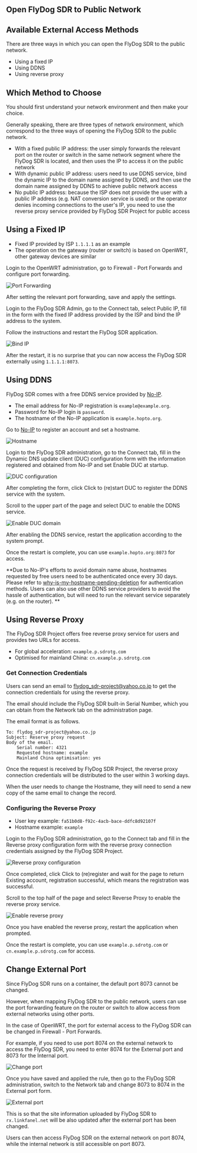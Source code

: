 ## Open FlyDog SDR to Public Network

## Available External Access Methods

There are three ways in which you can open the FlyDog SDR to the public network.

 - Using a fixed IP
 - Using DDNS
 - Using reverse proxy

## Which Method to Choose

You should first understand your network environment and then make your choice.

Generally speaking, there are three types of network environment, which correspond to the three ways of opening the FlyDog SDR to the public network.

 - With a fixed public IP address: the user simply forwards the relevant port on the router or switch in the same network segment where the FlyDog SDR is located, and then uses the IP to access it on the public network
 - With dynamic public IP address: users need to use DDNS service, bind the dynamic IP to the domain name assigned by DDNS, and then use the domain name assigned by DDNS to achieve public network access
 - No public IP address: because the ISP does not provide the user with a public IP address (e.g. NAT conversion service is used) or the operator denies incoming connections to the user's IP, you need to use the reverse proxy service provided by FlyDog SDR Project for public access

## Using a Fixed IP

 - Fixed IP provided by ISP `1.1.1.1` as an example
 - The operation on the gateway (router or switch) is based on OpenWRT, other gateway devices are similar

Login to the OpenWRT administration, go to Firewall - Port Forwards and configure port forwarding.

![Port Forwarding](/manual/public_1.png "Port Forwarding")

After setting the relevant port forwarding, save and apply the settings.

Login to the FlyDog SDR Admin, go to the Connect tab, select Public IP, fill in the form with the fixed IP address provided by the ISP and bind the IP address to the system.

Follow the instructions and restart the FlyDog SDR application.

![Bind IP](/manual/public_2.png "Bind IP")

After the restart, it is no surprise that you can now access the FlyDog SDR externally using `1.1.1.1:8073`.

## Using DDNS

FlyDog SDR comes with a free DDNS service provided by [No-IP](https://www.noip.com/).

 - The email address for No-IP registration is `example@example.org`.
 - Password for No-IP login is `password`.
 - The hostname of the No-IP application is `example.hopto.org`.

Go to [No-IP](https://www.noip.com/) to register an account and set a hostname.

![Hostname](/manual/public_3.png "Hostname")

Login to the FlyDog SDR administration, go to the Connect tab, fill in the Dynamic DNS update client (DUC) configuration form with the information registered and obtained from No-IP and set Enable DUC at startup.

![DUC configuration](/manual/public_4.png "DUC configuration")

After completing the form, click Click to (re)start DUC to register the DDNS service with the system.

Scroll to the upper part of the page and select DUC to enable the DDNS service.

![Enable DUC domain](/manual/public_5.png "Enable DUC domain")

After enabling the DDNS service, restart the application according to the system prompt.

Once the restart is complete, you can use `example.hopto.org:8073` for access.

**Due to No-IP's efforts to avoid domain name abuse, hostnames requested by free users need to be authenticated once every 30 days. Please refer to [why-is-my-hostname-pending-deletion](https://www.noip.com/support/knowledgebase/why-is-my-hostname-pending-deletion/) for authentication methods. Users can also use other DDNS service providers to avoid the hassle of authentication, but will need to run the relevant service separately (e.g. on the router). **

## Using Reverse Proxy

The FlyDog SDR Project offers free reverse proxy service for users and provides two URLs for access.

 - For global acceleration: `example.p.sdrotg.com`
 - Optimised for mainland China: `cn.example.p.sdrotg.com`

### Get Connection Credentials

Users can send an email to [flydog_sdr-project@yahoo.co.jp](mailto:flydog_sdr-project@yahoo.co.jp) to get the connection credentials for using the reverse proxy.

The email should include the FlyDog SDR built-in Serial Number, which you can obtain from the Network tab on the administration page.

The email format is as follows.

```
To: flydog_sdr-project@yahoo.co.jp
Subject: Reserve proxy request
Body of the email.
    Serial number: 4321
    Requested hostname: example
    Mainland China optimisation: yes
```

Once the request is received by FlyDog SDR Project, the reverse proxy connection credentials will be distributed to the user within 3 working days.

When the user needs to change the Hostname, they will need to send a new copy of the same email to change the record.

### Configuring the Reverse Proxy

 - User key example: `fa51b0d8-f92c-4acb-bace-ddfc8d92107f`
 - Hostname example: `example`

Login to the FlyDog SDR administration, go to the Connect tab and fill in the Reverse proxy configuration form with the reverse proxy connection credentials assigned by the FlyDog SDR Project.

![Reverse proxy configuration](/manual/public_6.png "Reverse proxy configuration")

Once completed, click Click to (re)register and wait for the page to return Existing account, registration successful, which means the registration was successful.

Scroll to the top half of the page and select Reverse Proxy to enable the reverse proxy service.

![Enable reverse proxy](/manual/public_7.png "Enable reverse proxy")

Once you have enabled the reverse proxy, restart the application when prompted.

Once the restart is complete, you can use `example.p.sdrotg.com` or `cn.example.p.sdrotg.com` for access.

## Change External Port

Since FlyDog SDR runs on a container, the default port 8073 cannot be changed.

However, when mapping FlyDog SDR to the public network, users can use the port forwarding feature on the router or switch to allow access from external networks using other ports.

In the case of OpenWRT, the port for external access to the FlyDog SDR can be changed in Firewall - Port Forwards.

For example, if you need to use port 8074 on the external network to access the FlyDog SDR, you need to enter 8074 for the External port and 8073 for the Internal port.

![Change port](/manual/public_8.png "Change port")

Once you have saved and applied the rule, then go to the FlyDog SDR administration, switch to the Network tab and change 8073 to 8074 in the External port form.

![External port](/manual/public_9.png "External port")

This is so that the site information uploaded by FlyDog SDR to `rx.linkfanel.net` will be also updated after the external port has been changed.

Users can then access FlyDog SDR on the external network on port 8074, while the internal network is still accessible on port 8073.
